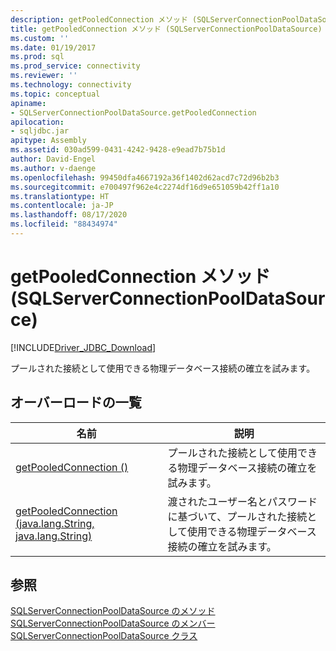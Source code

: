 ```yaml
---
description: getPooledConnection メソッド (SQLServerConnectionPoolDataSource)
title: getPooledConnection メソッド (SQLServerConnectionPoolDataSource) | Microsoft Docs
ms.custom: ''
ms.date: 01/19/2017
ms.prod: sql
ms.prod_service: connectivity
ms.reviewer: ''
ms.technology: connectivity
ms.topic: conceptual
apiname:
- SQLServerConnectionPoolDataSource.getPooledConnection
apilocation:
- sqljdbc.jar
apitype: Assembly
ms.assetid: 030ad599-0431-4242-9428-e9ead7b75b1d
author: David-Engel
ms.author: v-daenge
ms.openlocfilehash: 99450dfa4667192a36f1402d62acd7c72d96b2b3
ms.sourcegitcommit: e700497f962e4c2274df16d9e651059b42ff1a10
ms.translationtype: HT
ms.contentlocale: ja-JP
ms.lasthandoff: 08/17/2020
ms.locfileid: "88434974"
---
```

# <a name="getpooledconnection-method-sqlserverconnectionpooldatasource"></a>getPooledConnection メソッド (SQLServerConnectionPoolDataSource)
[!INCLUDE[Driver_JDBC_Download](../../../includes/driver_jdbc_download.md)]

  プールされた接続として使用できる物理データベース接続の確立を試みます。  
  
## <a name="overload-list"></a>オーバーロードの一覧  
  
|名前|説明|  
|----------|-----------------|  
|[getPooledConnection ()](../../../connect/jdbc/reference/getpooledconnection-method.md)|プールされた接続として使用できる物理データベース接続の確立を試みます。|  
|[getPooledConnection (java.lang.String, java.lang.String)](../../../connect/jdbc/reference/getpooledconnection-method-java-lang-string-java-lang-string.md)|渡されたユーザー名とパスワードに基づいて、プールされた接続として使用できる物理データベース接続の確立を試みます。|  
  
## <a name="see-also"></a>参照  
 [SQLServerConnectionPoolDataSource のメソッド](../../../connect/jdbc/reference/sqlserverconnectionpooldatasource-methods.md)   
 [SQLServerConnectionPoolDataSource のメンバー](../../../connect/jdbc/reference/sqlserverconnectionpooldatasource-members.md)   
 [SQLServerConnectionPoolDataSource クラス](../../../connect/jdbc/reference/sqlserverconnectionpooldatasource-class.md)  
  
  
